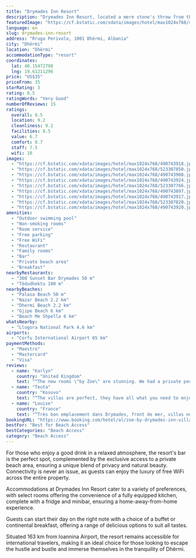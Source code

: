 ```yaml
---
title: "Drymades Inn Resort"
description: "Drymades Inn Resort, located a mere stone's throw from the pristine shores of Palasa Beach in Dhërmi, stands out as a premier destination for travelers seeking both serenity and convenience."
featuredImage: "https://cf.bstatic.com/xdata/images/hotel/max1024x768/490743918.jpg?k=e02bf79bb5aaaed865482dc6f691b9dc296ecdc7ea683241c38b1a0910777a8c&o=&hp=1"
language: en
slug: drymades-inn-resort
address: "Rruga Perivolo, 1001 Dhërmi, Albania"
city: "Dhërmi"
location: "Dhërmi"
accommodationType: "resort"
coordinates:
  lat: 40.15472798
  lng: 19.61211296
price: "US$35"
priceFrom: 35
starRating: 3
rating: 8.5
ratingWords: "Very Good"
numberOfReviews: 15
ratings:
  overall: 8.5
  location: 9.2
  cleanliness: 9.2
  facilities: 8.5
  value: 6.7
  comfort: 8.7
  staff: 7.5
  wifi: 10
images:
  - "https://cf.bstatic.com/xdata/images/hotel/max1024x768/490743918.jpg?k=e02bf79bb5aaaed865482dc6f691b9dc296ecdc7ea683241c38b1a0910777a8c&o=&hp=1"
  - "https://cf.bstatic.com/xdata/images/hotel/max1024x768/523307850.jpg?k=01737b86a2c490d20e09e06bc532f8b2c9fbcf5caad45e828df4ca75b642f5a7&o=&hp=1"
  - "https://cf.bstatic.com/xdata/images/hotel/max1024x768/490743908.jpg?k=6c2b0a330421473d0842e9af07834248399a46ab0dae5fc429dd5a091b044055&o=&hp=1"
  - "https://cf.bstatic.com/xdata/images/hotel/max1024x768/490743924.jpg?k=4a072396d323cf81be4bd3e2147e0d90713627ed2eb4d4d7f547e9a224e0913a&o=&hp=1"
  - "https://cf.bstatic.com/xdata/images/hotel/max1024x768/523307766.jpg?k=933e172644e44a2088ab60c5655d2b74cde6df5d9c35a202a6b7b2841b91650f&o=&hp=1"
  - "https://cf.bstatic.com/xdata/images/hotel/max1024x768/490743897.jpg?k=afba7148a92f2544029b5935c57f0ae0349603e18e673d4709effbec369a6bb3&o=&hp=1"
  - "https://cf.bstatic.com/xdata/images/hotel/max1024x768/490743917.jpg?k=05b3ff2eae20b3dbf42cdc32591d9ac29c08298f73ba6cb5d839b0ed8ffd83b2&o=&hp=1"
  - "https://cf.bstatic.com/xdata/images/hotel/max1024x768/523307820.jpg?k=3f3df8e1b389c86f1fe903fe1f3be2f2f9aa5e63fdeffb349d43a0958e7f534d&o=&hp=1"
  - "https://cf.bstatic.com/xdata/images/hotel/max1024x768/490743920.jpg?k=36ea5702742ffa4f07b91d3a2793dfe205ad2bc752d14e374e73584e893885fa&o=&hp=1"
amenities:
  - "Outdoor swimming pool"
  - "Non-smoking rooms"
  - "Room service"
  - "Free parking"
  - "Free WiFi"
  - "Restaurant"
  - "Family rooms"
  - "Bar"
  - "Private beach area"
  - "Breakfast"
nearbyRestaurants:
  - "360 Sunset Bar Drymades 50 m"
  - "Tëdudhektu 100 m"
nearbyBeaches:
  - "Palasa Beach 50 m"
  - "Nazar Beach 2.2 km"
  - "Dhermi Beach 2.2 km"
  - "Gjipe Beach 6 km"
  - "Beach Me Shpella 6 km"
whatsNearby:
  - "Llogora National Park 4.6 km"
airports:
  - "Corfu International Airport 65 km"
paymentMethods:
  - "Maestro"
  - "Mastercard"
  - "Visa"
reviews:
  - name: "Karlyn"
    country: "United Kingdom"
    text: "“The new rooms \"by Zoe\" are stunning. We had a private pool overlooking the sea and the spec of the rooms was excellent - well decorated and spacious. Staff were helpful and friendly despite the disconnect between the old and the new...”"
  - name: "Teuta"
    country: "Kosovo"
    text: "“The villas are perfect, they have all what you need to enjoy summer stay”"
  - name: "Louise"
    country: "France"
    text: "“Très bon emplacement dans Drymades, front de mer, villas neuves et très propres et personnel agréable.”"
bookingURL: "https://www.booking.com/hotel/al/zoe-by-drymades-inn-villas.en-gb.html?aid=8035640"
bestFor: "Best for Beach Access"
bestCategories: "Beach Access"
category: "Beach Access"
---
```


For those who enjoy a good drink in a relaxed atmosphere, the resort's bar is the perfect spot, complemented by the exclusive access to a private beach area, ensuring a unique blend of privacy and natural beauty. Connectivity is never an issue, as guests can enjoy the luxury of free WiFi across the entire property.

Accommodations at Drymades Inn Resort cater to a variety of preferences, with select rooms offering the convenience of a fully equipped kitchen, complete with a fridge and minibar, ensuring a home-away-from-home experience.

Guests can start their day on the right note with a choice of a buffet or continental breakfast, offering a range of delicious options to suit all tastes. 

Situated 163 km from Ioannina Airport, the resort remains accessible for international travelers, making it an ideal choice for those looking to escape the hustle and bustle and immerse themselves in the tranquility of Dhërmi.